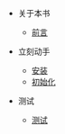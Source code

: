 * 关于本书

  * [前言](README.md)

* 立刻动手

  * [安装](do/README.md)
  * [初始化](do/then.md)

* 测试

  * [测试](eceshi/README.md)